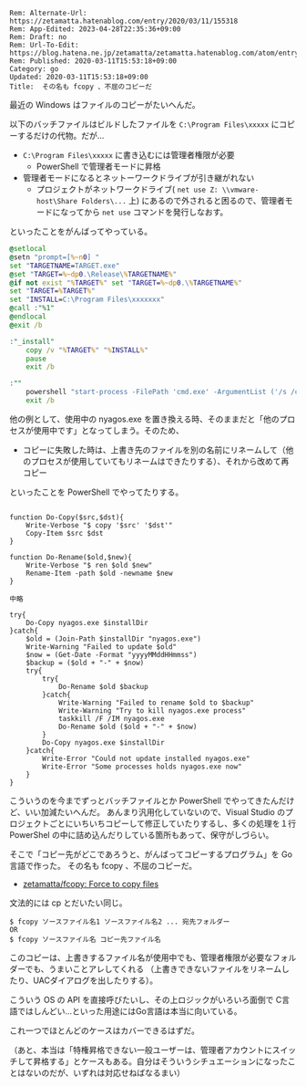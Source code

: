 ```header
Rem: Alternate-Url: https://zetamatta.hatenablog.com/entry/2020/03/11/155318
Rem: App-Edited: 2023-04-28T22:35:36+09:00
Rem: Draft: no
Rem: Url-To-Edit: https://blog.hatena.ne.jp/zetamatta/zetamatta.hatenablog.com/atom/entry/26006613533539747
Rem: Published: 2020-03-11T15:53:18+09:00
Category: go
Updated: 2020-03-11T15:53:18+09:00
Title:  その名も fcopy 、不屈のコピーだ
```
最近の Windows はファイルのコピーがたいへんだ。

以下のバッチファイルはビルドしたファイルを `C:\Program Files\xxxxx` にコピーするだけの代物。だが…

* `C:\Program Files\xxxxx` に書き込むには管理者権限が必要
    * PowerShell で管理者モードに昇格
* 管理者モードになるとネットーワークドライブが引き継がれない
    * プロジェクトがネットワークドライブ( `net use Z: \\vmware-host\Share Folders\...` 上) にあるので外されると困るので、管理者モードになってから `net use` コマンドを発行しなおす。

といったことをがんばってやっている。

```bat
@setlocal
@setn "prompt=[%~n0] "
set "TARGETNAME=TARGET.exe"
@set "TARGET=%~dp0.\Release\%TARGETNAME%"
@if not exist "%TARGET%" set "TARGET=%~dp0.\%TARGETNAME%"
set "TARGET=%TARGET%"
set "INSTALL=C:\Program Files\xxxxxxx"
@call :"%1"
@endlocal
@exit /b

:"_install"
    copy /v "%TARGET%" "%INSTALL%"
    pause
    exit /b

:""
    powershell "start-process -FilePath 'cmd.exe' -ArgumentList ('/s /c '+[char]34+((get-wmiobject win32_networkconnection | %%{ 'net use '+$_.LocalName+' '+[char]34+$_.RemoteName+[char]34 }) -join ' & ') + ' & ' + [char]34 + '%~dpnx0' + [char]34 + ' _install' + [char]34) -verb 'runas'"
    exit /b
```

他の例として、使用中の nyagos.exe を置き換える時、そのままだと「他のプロセスが使用中です」となってしまう。そのため、

* コピーに失敗した時は、上書き先のファイルを別の名前にリネームして（他のプロセスが使用していてもリネームはできたりする）、それから改めて再コピー

といったことを PowerShell でやってたりする。

```

function Do-Copy($src,$dst){
    Write-Verbose "$ copy '$src' '$dst'"
    Copy-Item $src $dst
}

function Do-Rename($old,$new){
    Write-Verbose "$ ren $old $new"
    Rename-Item -path $old -newname $new
}

中略

try{
    Do-Copy nyagos.exe $installDir
}catch{
    $old = (Join-Path $installDir "nyagos.exe")
    Write-Warning "Failed to update $old"
    $now = (Get-Date -Format "yyyyMMddHHmmss")
    $backup = ($old + "-" + $now)
    try{
        try{
            Do-Rename $old $backup
        }catch{
            Write-Warning "Failed to rename $old to $backup"
            Write-Warning "Try to kill nyagos.exe process"
            taskkill /F /IM nyagos.exe
            Do-Rename $old ($old + "-" + $now)
        }
        Do-Copy nyagos.exe $installDir
    }catch{
        Write-Error "Could not update installed nyagos.exe"
        Write-Error "Some processes holds nyagos.exe now"
    }
}
```

こういうのを今までずっとバッチファイルとか PowerShell でやってきたんだけど、いい加減たいへんだ。
あんまり汎用化していないので、Visual Studio のプロジェクトごとにいちいちコピーして修正していたりするし、多くの処理を１行PowerShel の中に詰め込んだりしている箇所もあって、保守がしづらい。

そこで「コピー先がどこであろうと、がんばってコピーするプログラム」を Go 言語で作った。
その名も fcopy 、不屈のコピーだ。

* [zetamatta/fcopy: Force to copy files](https://github.com/zetamatta/fcopy)

文法的には cp とだいたい同じ。

```
$ fcopy ソースファイル名1 ソースファイル名2 ... 宛先フォルダー
OR
$ fcopy ソースファイル名 コピー先ファイル名
```


このコピーは、上書きするファイル名が使用中でも、管理者権限が必要なフォルダーでも、うまいことアレしてくれる
（上書きできないファイルをリネームしたり、UACダイアログを出したりする）。

こういう OS の API を直接呼びたいし、その上ロジックがいろいろ面倒で C言語ではしんどい…といった用途にはGo言語は本当に向いている。

これ一つでほとんどのケースはカバーできるはずだ。

（あと、本当は「特権昇格できない一般ユーザーは、管理者アカウントにスイッチして昇格する」とケースもある。自分はそういうシチュエーションになったことはないのだが、いずれは対応せねばなるまい）
